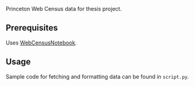 Princeton Web Census data for thesis project.

## Prerequisites
Uses [WebCensusNotebook](https://github.com/dreisman/WebCensusNotebook).

## Usage
Sample code for fetching and formatting data can be found in `script.py`.
